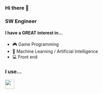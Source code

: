 ### Hi there 👋

### SW Engineer

#### I have a GREAT interest in...

* :video_game: Game Programming
* 🧠 Machine Learning / Artificial Intelligence
* :computer: Front end

### I use...

<img src="https://user-images.githubusercontent.com/41438361/93878033-67bf8780-fd14-11ea-8472-1fea91fd2094.png" width=30 height=30>


